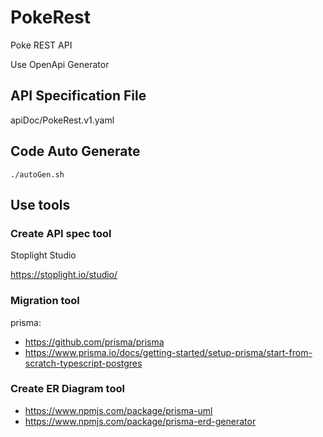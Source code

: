 # PokeRest

Poke REST API

Use OpenApi Generator

## API Specification File

apiDoc/PokeRest.v1.yaml

## Code Auto Generate

```
./autoGen.sh
```

## Use tools

### Create API spec tool

Stoplight Studio

https://stoplight.io/studio/

### Migration tool

prisma: 
- https://github.com/prisma/prisma
- https://www.prisma.io/docs/getting-started/setup-prisma/start-from-scratch-typescript-postgres

### Create ER Diagram tool

- https://www.npmjs.com/package/prisma-uml
- https://www.npmjs.com/package/prisma-erd-generator
